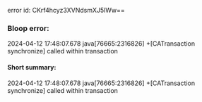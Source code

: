 error id: CKrf4hcyz3XVNdsmXJ5lWw==
### Bloop error:

2024-04-12 17:48:07.678 java[76665:2316826] +[CATransaction synchronize] called within transaction
#### Short summary: 

2024-04-12 17:48:07.678 java[76665:2316826] +[CATransaction synchronize] called within transaction